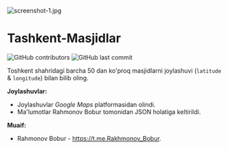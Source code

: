 ![screenshot-1.jpg](https://github.com/Bobur-777/Tashkent-Masjidlar/blob/main/Screenshoots/screenshot-1.jpg)
# Tashkent-Masjidlar
![GitHub contributors](https://img.shields.io/github/contributors/bobur-777/Tashkent-Masjidlar) ![GitHub last commit](https://img.shields.io/github/last-commit/bobur-777/Tashkent-Masjidlar)

Toshkent shahridagi barcha 50 dan ko'proq masjidlarni joylashuvi (``latitude`` & ``longitude``) bilan bilib oling.

**Joylashuvlar:**
- Joylashuvlar _Google Maps_ platformasidan olindi.
- Ma'lumotlar Rahmonov Bobur tomonidan JSON holatiga keltirildi.

**Muaif:**
- Rahmonov Bobur - https://t.me.Rakhmonov_Bobur.
